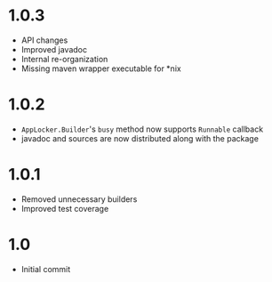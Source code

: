 # 1.0.3
- API changes
- Improved javadoc
- Internal re-organization
- Missing maven wrapper executable for *nix

# 1.0.2
- `AppLocker.Builder`'s `busy` method now supports `Runnable` callback
- javadoc and sources are now distributed along with the package 

# 1.0.1
- Removed unnecessary builders
- Improved test coverage

# 1.0
- Initial commit

